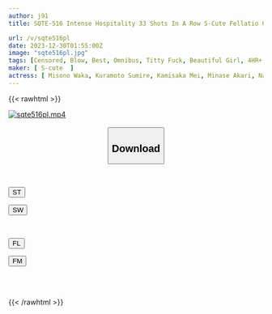 ```yaml
---
author: j91
title: SQTE-516 Intense Hospitality 33 Shots In A Row S-Cute Fellatio Collection 2024

url: /v/sqte516pl
date: 2023-12-30T01:55:00Z
image: "sqte516pl.jpg"
tags: [Censored, Blow, Best, Omnibus, Titty Fuck, Beautiful Girl, 4HR+	]
maker: [ S-cute  ]
actress: [ Misono Waka, Kuramoto Sumire, Kamisaka Mei, Minase Akari, Nakano Mako,Akari Nonoka, Nagarekawa Rio, Masako Rina, Nonose Ai, Misumi Rei ]
---
```



{{< rawhtml >}}

<div class="video" data-videoid="MoWRPBBorVTmx3d">
    <a href="javascript:;">
        <img src="/v/sqte516pl/sqte516pl.jpg" width="WIDTH" height="HEIGHT" alt="sqte516pl.mp4" loading="lazy">
    </a>
</div>

<script type="text/javascript" src="https://j91.asia/asset/on-demand-st.js"></script>

<br>
  <link rel="stylesheet" href="https://j91.asia/asset/bs5.css">
  
  <center>
  <button class="btn btn-primary" type="button" data-bs-toggle="collapse" data-bs-target=".multi-collapse" aria-expanded="false" aria-controls="multiCollapseExample1 multiCollapseExample2"><h2>Download</h2></button></center>
</p>
<div class="row">
  <div class="col">
    <div class="collapse multi-collapse" id="multiCollapseExample1">
      <div class="card card-body">
	      	      <br>
<div class="buttons">  
<p><a href="https://streamtape.to/v/MoWRPBBorVTmx3d" target="_blank"><button class="btn-hover color-3"><i class="fa fa-download"></i> ST</button></a></p>
<p><a href="https://flaswish.com/f47s59xb038l" target="_blank"><button class="btn-hover color-2"><i class="fa fa-download"></i> SW</button></a></p></div>
    </div>
  </div>
</div>
  <div class="col">
    <div class="collapse multi-collapse" id="multiCollapseExample2">
      <div class="card card-body">
	      <br>
<div class="buttons">
<p><a href="javascript:;" target="_blank"><button class="btn-hover color-9"><i class="fa fa-download"></i> FL</button></a></p>
<p><a href="javascript:;" target="_blank"><button class="btn-hover color-8"><i class="fa fa-download"></i> FM</button></a></p></div>
<br><br>
      </div>
    </div>
  </div>
</div>

{{< /rawhtml >}}